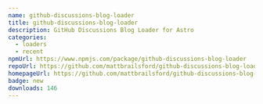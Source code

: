 ```yaml
---
name: github-discussions-blog-loader
title: github-discussions-blog-loader
description: GitHub Discussions Blog Loader for Astro
categories:
  - loaders
  - recent
npmUrl: https://www.npmjs.com/package/github-discussions-blog-loader
repoUrl: https://github.com/mattbrailsford/github-discussions-blog-loader
homepageUrl: https://github.com/mattbrailsford/github-discussions-blog-loader
badge: new
downloads: 146
---
```

